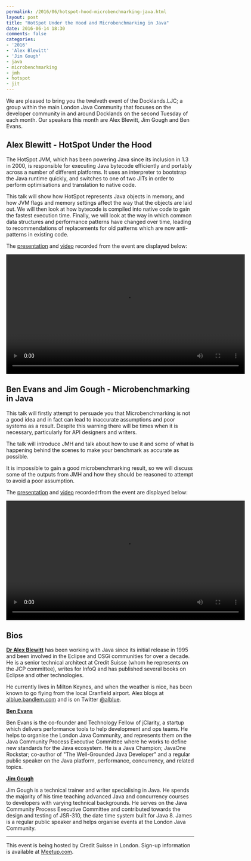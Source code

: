 ```yaml
---
permalink: /2016/06/hotspot-hood-microbenchmarking-java.html
layout: post
title: "HotSpot Under the Hood and Microbenchmarking in Java"
date: 2016-06-14 18:30
comments: false
categories: 
- '2016'
- 'Alex Blewitt' 
- 'Jim Gough'
- java
- microbenchmarking
- jmh
- hotspot
- jit
---
```


We are pleased to bring you the twelveth event of the Docklands.LJC; a group
within the main London Java Community that focuses on the developer community
in and around Docklands on the second Tuesday of each month. Our speakers this
month are Alex Blewitt, Jim Gough and Ben Evans.

<h2>Alex Blewitt - HotSpot Under the Hood</h2>

The HotSpot JVM, which has been powering Java since its inclusion in 1.3 in
2000, is responsible for executing Java bytecode efficiently and portably
across a number of different platforms. It uses an interpreter to bootstrap the
Java runtime quickly, and switches to one of two JITs in order to perform
optimisations and translation to native code.

This talk will show how HotSpot represents Java objects in memory, and how JVM
flags and memory settings affect the way that the objects are laid out. We will
then look at how bytecode is compiled into native code to gain the fastest
execution time. Finally, we will look at the way in which common data
structures and performance patterns have changed over time, leading to
recommendations of replacements for old patterns which are now anti-patterns in
existing code. 

The
<a href="//www.docklandsljc.uk/presentations/2016/AlexBlewitt-HotSpotUnderTheHood.pdf" rel="nofollow">presentation</a>
and 
<a href="//www.docklandsljc.uk/presentations/2016/AlexBlewitt-HotSpotUnderTheHood.mp4" rel="nofollow">video</a>
recorded from the event are displayed below:

<video width="640" height="320" controls>
 <source src="//www.docklandsljc.uk/presentations/2016/AlexBlewitt-HotSpotUnderTheHood.mp4" type="video/mp4"/>
 Your browser does not support the &lt;video&gt; tag or does not understand MP4 files.
</video>

<h2>Ben Evans and Jim Gough - Microbenchmarking in Java</h2>

This talk will firstly attempt to persuade you that Microbenchmarking
is not a good idea and in fact can lead to inaccurate assumptions and poor
systems as a result. Despite this warning there will be times when it is 
necessary, particularly for API designers and writers.

The talk will introduce JMH and talk about how to use it and some of what
is happening behind the scenes to make your benchmark as accurate 
as possible.

It is impossible to gain a good microbenchmarking result, so we will 
discuss some of the outputs from JMH and how they should be reasoned 
to attempt to avoid a poor assumption. 

The
<a href="//www.docklandsljc.uk/presentations/2016/BenEvansJimGough-Microbenchmarking.pdf" rel="nofollow">presentation</a>
and 
<a href="//www.docklandsljc.uk/presentations/2016/BenEvansJimGough-Microbenchmarking.mp4" rel="nofollow">video</a>
recordedrfrom the event are displayed below:

<video width="640" height="320" controls>
 <source src="//www.docklandsljc.uk/presentations/2016/BenEvansJimGough-Microbenchmarking.mp4" type="video/mp4"/>
 Your browser does not support the &lt;video&gt; tag or does not understand MP4 files.
</video>

<h2>Bios</h2>

<b><a href="https://twitter.com/alblue">Dr Alex Blewitt</a></b> has been
working with Java since its initial release in 1995 and been involved in the
Eclipse and OSGi communities for over a decade. He is a senior technical
architect at Credit Suisse (whom he represents on the JCP committee), writes
for InfoQ and has published several books on Eclipse and other technologies.

He currently lives in Milton Keynes, and when the weather is nice, has been
known to go flying from the local Cranfield airport. Alex blogs at <a
href="http://alblue.bandlem.com">alblue.bandlem.com</a> and is on Twitter <a
href="https://twitter.com/alblue">@alblue</a>.

<b><a href="https://twitter.com/kittylyst">Ben Evans</a></b>

Ben Evans is the co-founder and Technology Fellow of jClarity, a startup which
delivers performance tools to help development and ops teams. He helps to
organise the London Java Community, and represents them on the Java Community
Process Executive Committee where he works to define new standards for the Java
ecosystem. He is a Java Champion; JavaOne Rockstar; co-author of "The
Well-Grounded Java Developer" and a regular public speaker on the Java
platform, performance, concurrency, and related topics.

<b><a href="https://twitter.com/jim__gough">Jim Gough</a></b>

Jim Gough is a technical trainer and writer specialising in Java. He spends
the majority of his time teaching advanced Java and concurrency courses to
developers with varying technical backgrounds. He serves on the Java Community
Process Executive Committee and contributed towards the design and testing of
JSR-310, the date time system built for Java 8. James is a regular public
speaker and helps organise events at the London Java Community.

<hr/>
This event is being hosted by Credit Suisse in London. Sign-up information is available at <a href="http://www.meetup.com/Londonjavacommunity/events/231414092/">Meetup.com</a>.
